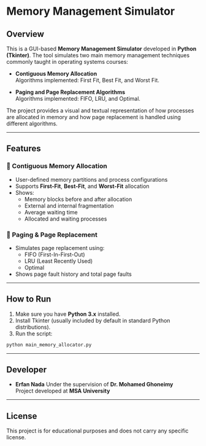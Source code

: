 
# Memory Management Simulator

## Overview

This is a GUI-based **Memory Management Simulator** developed in **Python (Tkinter)**. The tool simulates two main memory management techniques commonly taught in operating systems courses:

- **Contiguous Memory Allocation**  
  Algorithms implemented: First Fit, Best Fit, and Worst Fit.

- **Paging and Page Replacement Algorithms**  
  Algorithms implemented: FIFO, LRU, and Optimal.

The project provides a visual and textual representation of how processes are allocated in memory and how page replacement is handled using different algorithms.

---

## Features

### 🧠 Contiguous Memory Allocation
- User-defined memory partitions and process configurations
- Supports **First-Fit**, **Best-Fit**, and **Worst-Fit** allocation
- Shows:
  - Memory blocks before and after allocation
  - External and internal fragmentation
  - Average waiting time
  - Allocated and waiting processes

### 📄 Paging & Page Replacement
- Simulates page replacement using:
  - FIFO (First-In-First-Out)
  - LRU (Least Recently Used)
  - Optimal
- Shows page fault history and total page faults

---

## How to Run

1. Make sure you have **Python 3.x** installed.
2. Install Tkinter (usually included by default in standard Python distributions).
3. Run the script:

```bash
python main_memory_allocator.py
```

---


## Developer

- **Erfan Nada**
  Under the supervision of **Dr. Mohamed Ghoneimy**  
  Project developed at **MSA University**

---

## License

This project is for educational purposes and does not carry any specific license.
